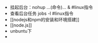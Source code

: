 - 挂起后台：nohup  ...(命令)... &  #linux指令
- 查看后台任务 jobs -l #linux指令
- [[nodejs和npm的安装和环境搭建]]
- [[node.js]]
- unbuntu下
-